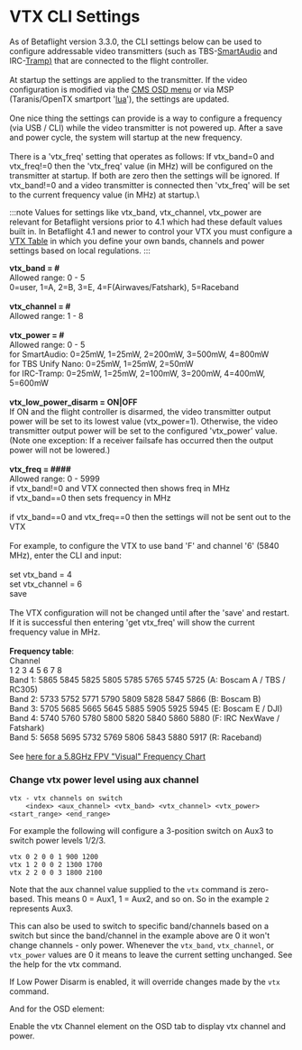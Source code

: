 # VTX CLI Settings

As of Betaflight version 3.3.0, the CLI settings below can be used to
configure addressable video transmitters (such as
TBS-[SmartAudio](docs/wiki/guides/current/Smart-Audio)
and
IRC-[Tramp](IRC-Tramp)[)](IRC-Tramp)
that are connected to the flight controller.\
 \
 At startup the settings are applied to the transmitter. If the video
configuration is modified via the [CMS OSD
menu](docs/wiki/guides/current/Smart-Audio)
or via MSP (Taranis/OpenTX smartport
'[lua](https://github.com/betaflight/betaflight-tx-lua-scripts)'), the
settings are updated.\
 \
 One nice thing the settings can provide is a way to configure a
frequency (via USB / CLI) while the video transmitter is not powered
up. After a save and power cycle, the system will startup at the new
frequency.\
 \
 There is a 'vtx_freq' setting that operates as follows: If
vtx_band=0 and vtx_freq!=0 then the 'vtx_freq' value (in MHz) will be
configured on the transmitter at startup. If both are zero then the
settings will be ignored. If vtx_band!=0 and a video transmitter is
connected then 'vtx_freq' will be set to the current frequency value
(in MHz) at startup.\

:::note
Values for settings like vtx_band, vtx_channel, vtx_power are relevant for Betaflight versions prior to 4.1 which had these default values built in. In Betaflight 4.1 and newer to control your VTX you must configure a [VTX Table](VTX-tables) in which you define your own bands, channels and power settings based on local regulations.
:::

**vtx_band = \#**\
 Allowed range: 0 - 5\
 0=user, 1=A, 2=B, 3=E, 4=F(Airwaves/Fatshark), 5=Raceband\
 \
**vtx_channel = \#**\
 Allowed range: 1 - 8\
 \
**vtx_power = \#**\
 Allowed range: 0 - 5\
 for SmartAudio: 0=25mW, 1=25mW, 2=200mW, 3=500mW, 4=800mW\
 for TBS Unify Nano: 0=25mW, 1=25mW, 2=50mW\
 for IRC-Tramp: 0=25mW, 1=25mW, 2=100mW, 3=200mW, 4=400mW, 5=600mW\
 \
**vtx_low_power_disarm = ON|OFF**\
If ON and the flight controller is disarmed, the video transmitter output power will be set to its lowest value (vtx_power=1). Otherwise, the video transmitter output power will be set to the configured 'vtx_power' value. (Note one exception: If a receiver failsafe has occurred then the output power will not be lowered.)\
 \
**vtx_freq = \#\#\#\#**\
 Allowed range: 0 - 5999\
 if vtx_band!=0 and VTX connected then shows freq in MHz\
 if vtx_band==0 then sets frequency in MHz\
 \
 if vtx_band==0 and vtx_freq==0 then the settings will not be sent out
to the VTX\
 \
 For example, to configure the VTX to use band 'F' and channel '6' (5840
MHz), enter the CLI and input:\
 \
 set vtx_band = 4\
 set vtx_channel = 6\
 save\
 \
 The VTX configuration will not be changed until after the 'save' and
restart. If it is successful then entering 'get vtx_freq' will show
the current frequency value in MHz.\
 \
 **Frequency table**:\
 Channel\
 1 2 3 4 5 6 7 8\
 Band 1: 5865 5845 5825 5805 5785 5765 5745 5725 (A: Boscam A / TBS /
RC305)\
 Band 2: 5733 5752 5771 5790 5809 5828 5847 5866 (B: Boscam B)\
 Band 3: 5705 5685 5665 5645 5885 5905 5925 5945 (E: Boscam E / DJI)\
 Band 4: 5740 5760 5780 5800 5820 5840 5860 5880 (F: IRC NexWave /
Fatshark)\
 Band 5: 5658 5695 5732 5769 5806 5843 5880 5917 (R: Raceband)\
 \
 See [here for a 5.8GHz FPV "Visual" Frequency
Chart](http://www.etheli.com/freq/FPV_5.8GHz_Freqs.jpg)

### Change vtx power level using aux channel

```
vtx - vtx channels on switch
	<index> <aux_channel> <vtx_band> <vtx_channel> <vtx_power> <start_range> <end_range>
```

For example the following will configure a 3-position switch on Aux3 to switch power levels 1/2/3.

```
vtx 0 2 0 0 1 900 1200
vtx 1 2 0 0 2 1300 1700
vtx 2 2 0 0 3 1800 2100
```

Note that the aux channel value supplied to the `vtx` command is zero-based. This means 0 = Aux1, 1 = Aux2, and so on. So in the example `2` represents Aux3.

This can also be used to switch to specific band/channels based on a switch but since the band/channel in the example above are 0 it won't change channels - only power. Whenever the `vtx_band`, `vtx_channel`, or `vtx_power` values are 0 it means to leave the current setting unchanged. See the help for the vtx command.

If Low Power Disarm is enabled, it will override changes made by the `vtx` command.

And for the OSD element:

Enable the vtx Channel element on the OSD tab to display vtx channel and power.

